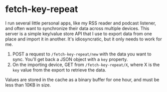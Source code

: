 # fetch-key-repeat

I run several little personal apps, like my RSS reader and podcast listener, and often want to synchronize their data across multiple devices. This server is a simple key/value store API that I use to export data from one place and import it in another. It's idiosyncratic, but it only needs to work for me.

1. POST a request to `/fetch-key-repeat/new` with the data you want to sync. You'll get back a JSON object with a `key` property.
1. On the importing device, GET from `/fetch-key-repeat/X`, where X is the `key` value from the export to retrieve the data.

Values are stored in the cache as a binary buffer for one hour, and must be less than 10KB in size.
